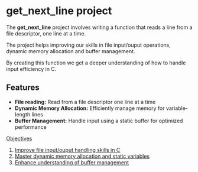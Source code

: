 # get_next_line project
The **get_next_line** project involves writing a function that reads a line from a file descriptor, one line at a time.

The project helps improving our skills in file input/ouput operations, dynamic memory allocation and buffer management.

By creating this function we get a deeper understanding of how to handle input efficiency in C.
## Features
- **File reading:** Read from a file descriptor one line at a time
- **Dynamic Memory Allocation:** Efficiently manage memory for variable-length lines
- **Buffer Management:** Handle input using a static buffer for optimized performance

<u>Objectives<u>
1. Improve file input/ouput handling skills in C
2. Master dynamic memory allocation and static variables
3. Enhance understanding of buffer management

